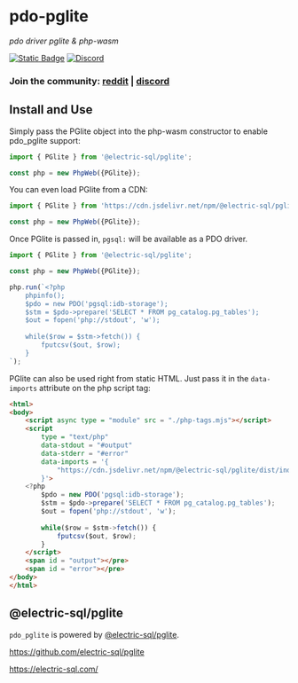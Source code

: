 # pdo-pglite

*pdo driver pglite & php-wasm*

[![Static Badge](https://img.shields.io/badge/reddit-always%20online-336699?style=for-the-badge&logo=reddit)](https://www.reddit.com/r/phpwasm/) [![Discord](https://img.shields.io/discord/1199824765666463835?style=for-the-badge&logo=discord&link=https%3A%2F%2Fdiscord.gg%2Fj8VZzju7gJ)](https://discord.gg/j8VZzju7gJ)

### Join the community: [reddit](https://www.reddit.com/r/phpwasm/) | [discord](https://discord.gg/j8VZzju7gJ)


## Install and Use

Simply pass the PGlite object into the php-wasm constructor to enable pdo_pglite support:

```javascript
import { PGlite } from '@electric-sql/pglite';

const php = new PhpWeb({PGlite});
```

You can even load PGlite from a CDN:

```javascript
import { PGlite } from 'https://cdn.jsdelivr.net/npm/@electric-sql/pglite/dist/index.js';

const php = new PhpWeb({PGlite});
```

Once PGlite is passed in, `pgsql:` will be available as a PDO driver.

```javascript
import { PGlite } from '@electric-sql/pglite';

const php = new PhpWeb({PGlite});

php.run(`<?php
    phpinfo();
    $pdo = new PDO('pgsql:idb-storage');
    $stm = $pdo->prepare('SELECT * FROM pg_catalog.pg_tables');
    $out = fopen('php://stdout', 'w');
    
    while($row = $stm->fetch()) {
        fputcsv($out, $row);
    }
`);
```

PGlite can also be used right from static HTML. Just pass it in the `data-imports` attribute on the php script tag:

```html
<html>
<body>
    <script async type = "module" src = "./php-tags.mjs"></script>
    <script
        type = "text/php"
        data-stdout = "#output"
        data-stderr = "#error"
        data-imports = '{
            "https://cdn.jsdelivr.net/npm/@electric-sql/pglite/dist/index.js": ["PGlite"]
        }'>
    <?php
        $pdo = new PDO('pgsql:idb-storage');
        $stm = $pdo->prepare('SELECT * FROM pg_catalog.pg_tables');
        $out = fopen('php://stdout', 'w');
        
        while($row = $stm->fetch()) {
            fputcsv($out, $row);
        }
    </script>
    <span id = "output"></pre>
    <span id = "error"></pre>
</body>
</html>

```

## @electric-sql/pglite

`pdo_pglite` is powered by [@electric-sql/pglite](https://electric-sql.com/). 

https://github.com/electric-sql/pglite

https://electric-sql.com/



